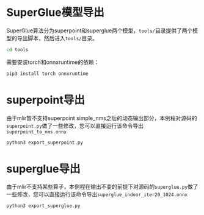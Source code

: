 # SuperGlue模型导出

SuperGlue算法分为superpoint和superglue两个模型，`tools/`目录提供了两个模型的导出脚本，然后进入`tools/`目录。
```bash
cd tools
```

需要安装torch和onnxruntime的依赖：
```bash
pip3 install torch onnxruntime
```

# superpoint导出

由于mlir暂不支持superpoint simple_nms之后的动态输出部分，本例程对源码的`superpoint.py`做了一些修改，您可以直接运行该命令导出`superpoint_to_nms.onnx`
```bash
python3 export_superpoint.py
```

# superglue导出

由于mlir不支持某些算子，本例程在输出不变的前提下对源码的`superglue.py`做了一些修改，您可以直接运行该命令导出`superglue_indoor_iter20_1024.onnx`
```bash
python3 export_superglue.py
```